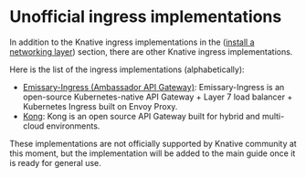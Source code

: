 # Unofficial ingress implementations

In addition to the Knative ingress implementations in the ([install a networking layer](../install-serving-with-yaml/#install-a-networking-layer)) section, there are other Knative ingress implementations.

Here is the list of the ingress implementations (alphabetically):

- [Emissary-Ingress (Ambassador API Gateway)](https://www.getambassador.io/docs/edge-stack/latest/howtos/knative/): Emissary-Ingress is an open-source Kubernetes-native API Gateway + Layer 7 load balancer + Kubernetes Ingress built on Envoy Proxy.
- [Kong](https://docs.konghq.com/kubernetes-ingress-controller/latest/guides/using-kong-with-knative/): Kong is an open source API Gateway built for hybrid and multi-cloud environments.

These implementations are not officially supported by Knative community at this moment, but the implementation will be added to the main guide once it is ready for general use.

